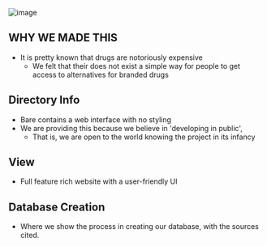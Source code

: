![image](https://t3.ftcdn.net/jpg/02/85/69/80/360_F_285698022_bfZdOHbLGkg4BadIWNkKLReNEYnjyxgP.jpg)

## WHY WE MADE THIS
* It is pretty known that drugs are notoriously expensive
    * We felt that their does not exist a simple way for people to get access to alternatives for branded drugs

## Directory Info
* Bare contains a web interface with no styling 
* We are providing this because we believe in 'developing in public', 
    * That is, we are open to the world knowing the project in its infancy
## View 
* Full feature rich website with a user-friendly UI

## Database Creation 
* Where we show the process in creating our database, with the sources cited.